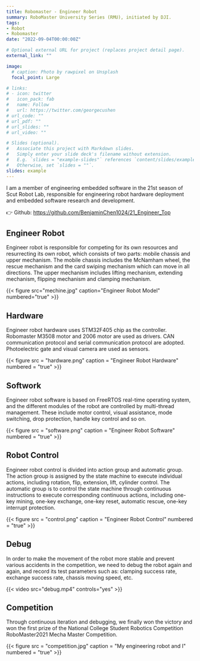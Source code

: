 ```yaml
---
title: Robomaster - Engineer Robot
summary: RoboMaster University Series (RMU), initiated by DJI.
tags:
- Robot
- Robomaster
date: "2022-09-04T00:00:00Z"

# Optional external URL for project (replaces project detail page).
external_link: ""

image:
  # caption: Photo by rawpixel on Unsplash
  focal_point: Large

# links:
# - icon: twitter
#   icon_pack: fab
#   name: Follow
#   url: https://twitter.com/georgecushen
# url_code: ""
# url_pdf: ""
# url_slides: ""
# url_video: ""

# Slides (optional).
#   Associate this project with Markdown slides.
#   Simply enter your slide deck's filename without extension.
#   E.g. `slides = "example-slides"` references `content/slides/example-slides.md`.
#   Otherwise, set `slides = ""`.
slides: example
---
```


I am a member of engineering embedded software in the 21st season of Scut Robot Lab, responsible for engineering robot hardware deployment and embedded software research and development.

👉 Github: https://github.com/BenjaminChen1024/21_Engineer_Top

## **Engineer Robot**

Engineer robot is responsible for competing for its own resources and resurrecting its own robot, which consists of two parts: mobile chassis and upper mechanism. The mobile chassis includes the McNamham wheel, the rescue mechanism and the card swiping mechanism which can move in all directions. The upper mechanism includes lifting mechanism, extending mechanism, flipping mechanism and clamping mechanism.

{{< figure src="mechine.jpg" caption="Engineer Robot Model" numbered="true" >}}

## **Hardware**

Engineer robot hardware uses STM32F405 chip as the controller. Robomaster M3508 motor and 2006 motor are used as drivers. CAN communication protocol and serial communication protocol are adopted. Photoelectric gate and visual camera are used as sensors.

{{< figure src = "hardware.png" caption = "Engineer Robot Hardware" numbered = "true" >}}


## **Softwork**

Engineer robot software is based on FreeRTOS real-time operating system, and the different modules of the robot are controlled by multi-thread management. These include motor control, visual assistance, mode switching, drop protection, handle key control and so on.

{{< figure src = "software.png" caption = "Engineer Robot Software" numbered = "true" >}}


## **Robot Control**

Engineer robot control is divided into action group and automatic group. The action group is assigned by the state machine to execute individual actions, including rotation, flip, extension, lift, cylinder control. The automatic group is to control the state machine through continuous instructions to execute corresponding continuous actions, including one-key mining, one-key exchange, one-key reset, automatic rescue, one-key interrupt protection.

{{< figure src = "control.png" caption = "Engineer Robot Control" numbered = "true" >}}


## **Debug**

In order to make the movement of the robot more stable and prevent various accidents in the competition, we need to debug the robot again and again, and record its test parameters such as: clamping success rate, exchange success rate, chassis moving speed, etc.

{{< video src="debug.mp4" controls="yes" >}}

## **Competition**

Through continuous iteration and debugging, we finally won the victory and won the first prize of the National College Student Robotics Competition RoboMaster2021 Mecha Master Competition.

{{< figure src = "competition.jpg" caption = "My engineering robot and I" numbered = "true" >}}
